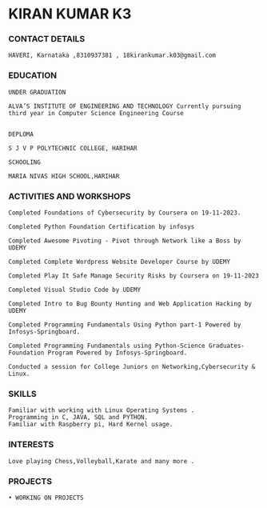 # KIRAN KUMAR K3




### CONTACT DETAILS 

    HAVERI, Karnataka ,8310937381 , 18kirankumar.k03@gmail.com
    
### EDUCATION

    UNDER GRADUATION 

    ALVA’S INSTITUTE OF ENGINEERING AND TECHNOLOGY Currently pursuing 
    third year in Computer Science Engineering Course
				
				
    DEPLOMA   
     
    S J V P POLYTECHNIC COLLEGE, HARIHAR
         
    SCHOOLING 
   
    MARIA NIVAS HIGH SCHOOL,HARIHAR


### ACTIVITIES AND WORKSHOPS

    Completed Foundations of Cybersecurity by Coursera on 19-11-2023.

    Completed Python Foundation Certification by infosys

    Completed Awesome Pivoting - Pivot through Network like a Boss by UDEMY

    Completed Complete Wordpress Website Developer Course by UDEMY

    Completed Play It Safe Manage Security Risks by Coursera on 19-11-2023

    Completed Visual Studio Code by UDEMY

    Completed Intro to Bug Bounty Hunting and Web Application Hacking by UDEMY

    Completed Programming Fundamentals Using Python part-1 Powered by Infosys-Springboard. 

    Completed Programming Fundamentals using Python-Science Graduates- Foundation Program Powered by Infosys-Springboard.
    
    Conducted a session for College Juniors on Networking,Cybersecurity & Linux.

### SKILLS

    Familiar with working with Linux Operating Systems .
    Programming in C, JAVA, SQL and PYTHON.
    Familiar with Raspberry pi, Hard Kernel usage.


### INTERESTS 

    Love playing Chess,Volleyball,Karate and many more .
   


### PROJECTS

    • WORKING ON PROJECTS
   
